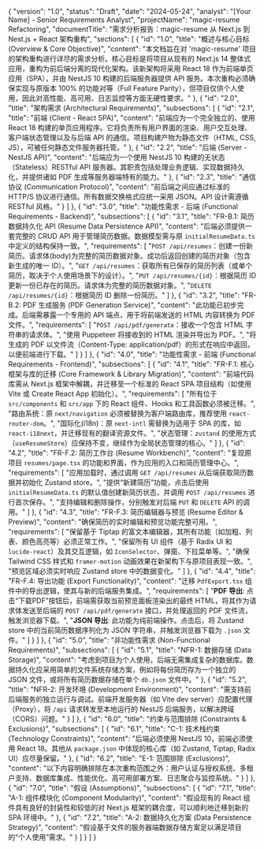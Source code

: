 {
  "version": "1.0",
  "status": "Draft",
  "date": "2024-05-24",
  "analyst": "[Your Name] - Senior Requirements Analyst",
  "projectName": "magic-resume Refactoring",
  "documentTitle": "需求分析报告：magic-resume 从 Next.js 到 Nest.js + React 架构重构",
  "sections": [
    {
      "id": "1.0",
      "title": "概述与核心目标 (Overview & Core Objective)",
      "content": "本文档旨在对 'magic-resume' 项目的架构重构进行详尽的需求分析。核心目标是将项目从现有的 Next.js 14 整体式应用，重构为前后端分离的现代化架构。该新架构将采用 React 18 作为前端单页应用（SPA），并由 NestJS 10 构建的后端服务器提供 API 服务。本次重构必须确保实现与原版本 100% 的功能对等（Full Feature Parity），但项目仅供个人使用，因此对高性能、高可用、日志监控等方面无硬性要求。"
    },
    {
      "id": "2.0",
      "title": "架构需求 (Architectural Requirements)",
      "subsections": [
        {
          "id": "2.1",
          "title": "前端 (Client - React SPA)",
          "content": "前端应为一个完全独立的、使用 React 18 构建的单页应用程序。它将负责所有用户界面的渲染、用户交互处理、客户端状态管理以及与后端 API 的通信。项目构建产物为静态文件（HTML, CSS, JS），可被任何静态文件服务器托管。"
        },
        {
          "id": "2.2",
          "title": "后端 (Server - NestJS API)",
          "content": "后端应为一个使用 NestJS 10 构建的无状态（Stateless）RESTful API 服务器。其职责包括处理业务逻辑、实现数据持久化，并提供诸如 PDF 生成等服务器端特有的能力。"
        },
        {
          "id": "2.3",
          "title": "通信协议 (Communication Protocol)",
          "content": "前后端之间应通过标准的 HTTP/S 协议进行通信。所有数据交换格式应统一采用 JSON。API 设计需遵循 RESTful 风格。"
        }
      ]
    },
    {
      "id": "3.0",
      "title": "功能性需求 - 后端 (Functional Requirements - Backend)",
      "subsections": [
        {
          "id": "3.1",
          "title": "FR-B.1: 简历数据持久化 API (Resume Data Persistence API)",
          "content": "后端必须提供一套完整的 CRUD API 用于管理简历数据。数据模型需与原 `initialResumeData.ts` 中定义的结构保持一致。",
          "requirements": [
            "`POST /api/resumes`：创建一份新简历。请求体(body)为完整的简历数据对象。成功后返回创建的简历对象（包含新生成的唯一 ID）。",
            "`GET /api/resumes`：获取所有已保存的简历列表（或单个简历，取决于个人使用场景下的设计）。",
            "`PUT /api/resumes/{id}`：根据简历 ID 更新一份已存在的简历。请求体为完整的简历数据对象。",
            "`DELETE /api/resumes/{id}`：根据简历 ID 删除一份简历。"
          ]
        },
        {
          "id": "3.2",
          "title": "FR-B.2: PDF 生成服务 (PDF Generation Service)",
          "content": "此功能已初步完成。后端需暴露一个专用的 API 端点，用于将前端发送的 HTML 内容转换为 PDF 文件。",
          "requirements": [
            "`POST /api/pdf/generate`：接收一个包含 HTML 字符串的请求体。",
            "使用 Puppeteer 将接收到的 HTML 渲染并导出为 PDF。",
            "将生成的 PDF 以文件流（Content-Type: application/pdf）的形式在响应中返回，以便前端进行下载。"
          ]
        }
      ]
    },
    {
      "id": "4.0",
      "title": "功能性需求 - 前端 (Functional Requirements - Frontend)",
      "subsections": [
        {
          "id": "4.1",
          "title": "FR-F.1: 核心框架与库的迁移 (Core Framework & Library Migration)",
          "content": "前端代码库需从 Next.js 框架中解耦，并迁移至一个标准的 React SPA 项目结构（如使用 Vite 或 Create React App 初始化）。",
          "requirements": [
            "所有位于 `src/components` 和 `src/app` 下的 React 组件、Hooks 和工具函数必须被迁移。",
            "路由系统：原 `next/navigation` 必须被替换为客户端路由库，推荐使用 `react-router-dom`。",
            "国际化(i18n)：原 `next-intl` 需替换为适用于 SPA 的库，如 `react-i18next`，并迁移现有的翻译资源文件。",
            "状态管理：`zustand` 的使用方式（`useResumeStore`）应保持不变，继续作为全局状态管理的核心。"
          ]
        },
        {
          "id": "4.2",
          "title": "FR-F.2: 简历工作台 (Resume Workbench)",
          "content": "复现原项目 `resumes/page.tsx` 的功能和界面，作为应用的入口和简历管理中心。",
          "requirements": [
            "应用加载时，通过调用 `GET /api/resumes` 从后端获取简历数据并初始化 Zustand store。",
            "提供“新建简历”功能，点击后使用 `initialResumeData.ts` 的默认值创建新简历状态，并调用 `POST /api/resumes` 进行首次保存。",
            "支持编辑和删除操作，分别触发对后端 `PUT` 和 `DELETE` API 的调用。"
          ]
        },
        {
          "id": "4.3",
          "title": "FR-F.3: 简历编辑器与预览 (Resume Editor & Preview)",
          "content": "确保简历的实时编辑和预览功能完整可用。",
          "requirements": [
            "保留基于 Tiptap 的富文本编辑器，其所有功能（如加粗、列表、颜色高亮等）必须正常工作。",
            "保留所有 UI 组件（基于 Radix UI 和 `lucide-react`）及其交互逻辑，如 `IconSelector`、弹窗、下拉菜单等。",
            "确保 Tailwind CSS 样式和 `framer-motion` 动画效果在新架构下与原项目表现一致。",
            "预览区域必须实时响应 Zustand store 中的数据变化。"
          ]
        },
        {
          "id": "4.4",
          "title": "FR-F.4: 导出功能 (Export Functionality)",
          "content": "迁移 `PdfExport.tsx` 组件中的导出逻辑，使其与新的后端服务集成。",
          "requirements": [
            "**PDF 导出**: 点击“下载PDF”按钮后，前端需获取当前预览面板渲染出的最终 HTML，将其作为请求体发送至后端的 `POST /api/pdf/generate` 接口，并处理返回的 PDF 文件流，触发浏览器下载。",
            "**JSON 导出**: 此功能为纯前端操作。点击后，将 Zustand store 中的当前简历数据序列化为 JSON 字符串，并触发浏览器下载为 `.json` 文件。"
          ]
        }
      ]
    },
    {
      "id": "5.0",
      "title": "非功能性需求 (Non-Functional Requirements)",
      "subsections": [
        {
          "id": "5.1",
          "title": "NFR-1: 数据存储 (Data Storage)",
          "content": "考虑到项目为个人使用，后端无需集成复杂的数据库。数据持久化应采用简单的文件系统存储方案，例如将每份简历存为一个独立的 JSON 文件，或将所有简历数据存储在单个 `db.json` 文件中。"
        },
        {
          "id": "5.2",
          "title": "NFR-2: 开发环境 (Development Environment)",
          "content": "需支持前后端服务的独立运行与调试。前端开发服务器（如 Vite dev server）应配置代理（Proxy），将 `/api` 请求转发至本地运行的 NestJS 后端服务，以解决跨域（CORS）问题。"
        }
      ]
    },
    {
      "id": "6.0",
      "title": "约束与范围排除 (Constraints & Exclusions)",
      "subsections": [
        {
          "id": "6.1",
          "title": "C-1: 技术栈约束 (Technology Constraints)",
          "content": "后端必须使用 NestJS 10，前端必须使用 React 18。其他从 `package.json` 中体现的核心库（如 Zustand, Tiptap, Radix UI）应尽量保留。"
        },
        {
          "id": "6.2",
          "title": "E-1: 范围排除 (Exclusions)",
          "content": "以下内容明确排除在本次重构范围之外：用户认证与授权系统、多租户支持、数据库集成、性能优化、高可用部署方案、日志聚合与监控系统。"
        }
      ]
    },
    {
      "id": "7.0",
      "title": "假设 (Assumptions)",
      "subsections": [
        {
          "id": "7.1",
          "title": "A-1: 组件模块化 (Component Modularity)",
          "content": "假设现有的 React 组件具有良好的封装性和较低的对 Next.js 框架的耦合度，可以顺利地迁移到新的 SPA 环境中。"
        },
        {
          "id": "7.2",
          "title": "A-2: 数据持久化方案 (Data Persistence Strategy)",
          "content": "假设基于文件的服务器端数据存储方案足以满足项目的“个人使用”需求。"
        }
      ]
    }
  ]
}
